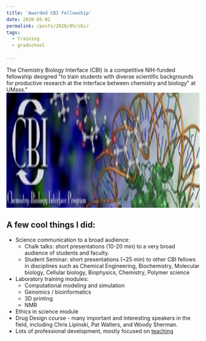 ```yaml
---
title: 'Awarded CBI Fellowship'
date: 2020-05-01
permalink: /posts/2020/05/cbi/
tags:
  - training
  - gradschool

---
```


The Chemistry Biology Interface (CBI) is a competitive NIH-funded fellowship designed "to train students with diverse scientific backgrounds for productive research at the interface between chemistry and biology" at UMass."
<br/><a href="https://cbi.chem.umass.edu" class="image" id="cbi"><img src="/images/cbi.jpg" height="300" width="700"/></a><br>

A few cool things I did:
------
* Science communication to a broad audience:
  * Chalk talks: short presentations (10-20 min) to a very broad audience of students and faculty.
  * Student Seminar: short presentations (~25 min) to other CBI fellows in disciplines such as Chemical Engineering, Biochemistry, Molecular biology, Cellular biology, Biophysics, Chemistry, Polymer science
* Laboratory training modules:
  * Computational modeling and simulation
  * Genomics / bioinformatics
  * 3D printing
  * NMR
* Ethics in science module
* Drug Design course - many important and interesting speakers in the field, including Chris Lipinski, Pat Walters, and Woody Sherman.
* Lots of professional development, mostly focused on [teaching](/posts/2021/10/training/)
